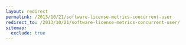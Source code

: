 ```yaml
---
layout: redirect
permalink: /2013/10/21/software-license-metrics-concurrent-user
redirect_to: /2013/10/21/software-license-metrics-concurrent-user/
sitemap:
  exclude: true
---
```

